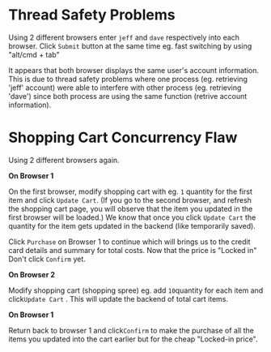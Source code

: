 # Thread Safety Problems

Using 2 different browsers enter `jeff` and `dave` respectively into each browser. Click `Submit` button at the same time eg. fast switching by using "alt/cmd + tab"



It appears that both browser displays the same user's account information. This is due to thread safety problems where one process (eg. retrieving 'jeff' account) were able to interfere with other process (eg. retrieving 'dave') since both process are using the same function (retrive account information).



# Shopping Cart Concurrency Flaw

Using 2 different browsers again. 



**On Browser 1**

On the first browser, modify shopping cart with eg. `1` quantity for the first item and click `Update Cart`. (If you go to the second browser, and refresh the shopping cart page, you will observe that the item you updated in the first browser will be loaded.) We know that once you click `Update Cart` the quantity for the item gets updated in the backend (like temporarily saved).



Click `Purchase` on Browser 1 to continue which will brings us to the credit card details and summary for total costs. Now that the price is "Locked in" Don't click `Confirm` yet.



**On Browser 2**

Modify shopping cart (shopping spree) eg. add `10`quantity for each item and click`Update Cart` . This will update the backend of total cart items.



**On Browser 1**

Return back to browser 1 and click`Confirm` to make the purchase of all the items you updated into the cart earlier but for the cheap "Locked-in price".


